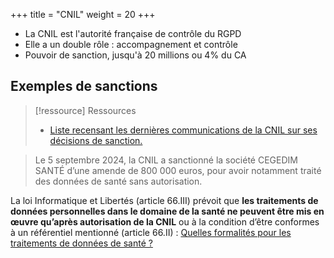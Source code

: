 +++
title = "CNIL"
weight = 20
+++

- La CNIL est l'autorité française de contrôle du RGPD
- Elle a un double rôle : accompagnement et contrôle
- Pouvoir de sanction, jusqu'à 20 millions ou 4% du CA

## Exemples de sanctions
> [!ressource] Ressources
> - [Liste recensant les dernières communications de la CNIL sur ses décisions de sanction.](https://www.cnil.fr/fr/thematique/cnil/sanctions)

> Le 5 septembre 2024, la CNIL a sanctionné la société CEGEDIM SANTÉ d’une amende de 800 000 euros, pour avoir notamment traité des données de santé sans autorisation.

La loi Informatique et Libertés (article 66.III) prévoit que **les traitements de données personnelles dans le domaine de la santé ne peuvent être mis en œuvre qu’après autorisation de la CNIL** ou à la condition d’être conformes à un référentiel mentionné (article 66.II) : [Quelles formalités pour les traitements de données de santé ? ](https://www.cnil.fr/fr/quelles-formalites-pour-les-traitements-de-donnees-de-sante)
